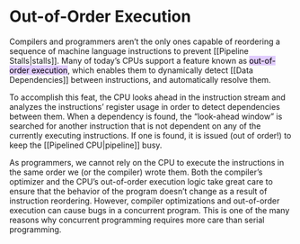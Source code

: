 # Out-of-Order Execution

Compilers and programmers aren’t the only ones capable of reordering a sequence of machine language instructions to prevent [[Pipeline Stalls|stalls]]. Many of today’s CPUs support a feature known as <mark style="background: #D2B3FFA6;">out-of-order execution</mark>, which enables them to dynamically detect [[Data Dependencies]] between instructions, and automatically resolve them.

To accomplish this feat, the CPU looks ahead in the instruction stream and analyzes the instructions’ register usage in order to detect dependencies between them. When a dependency is found, the “look-ahead window” is searched for another instruction that is not dependent on any of the currently executing instructions. If one is found, it is issued (out of order!) to keep the [[Pipelined CPU|pipeline]] busy. 

As programmers, we cannot rely on the CPU to execute the instructions in the same order we (or the compiler) wrote them. Both the compiler’s optimizer and the CPU’s out-of-order execution logic take great care to ensure that the behavior of the program doesn’t change as a result of instruction reordering. However, compiler optimizations and out-of-order execution can cause bugs in a concurrent program. This is one of the many reasons why concurrent programming requires more care than serial programming.